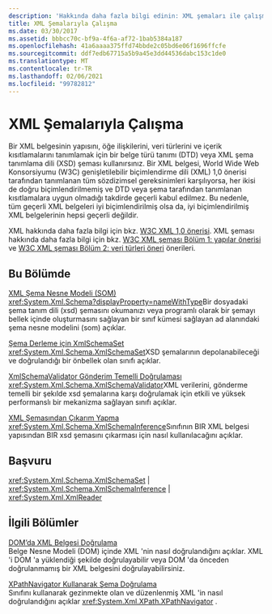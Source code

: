```yaml
---
description: 'Hakkında daha fazla bilgi edinin: XML şemaları ile çalışma'
title: XML Şemalarıyla Çalışma
ms.date: 03/30/2017
ms.assetid: bbbcc70c-bf9a-4f6a-af72-1bab5384a187
ms.openlocfilehash: 41a6aaaa375ffd74bbde2c05bd6e06f1696ffcfe
ms.sourcegitcommit: ddf7edb67715a5b9a45e3dd44536dabc153c1de0
ms.translationtype: MT
ms.contentlocale: tr-TR
ms.lasthandoff: 02/06/2021
ms.locfileid: "99782812"
---
```

# <a name="working-with-xml-schemas"></a>XML Şemalarıyla Çalışma

Bir XML belgesinin yapısını, öğe ilişkilerini, veri türlerini ve içerik kısıtlamalarını tanımlamak için bir belge türü tanımı (DTD) veya XML şema tanımlama dili (XSD) şeması kullanırsınız. Bir XML belgesi, World Wide Web Konsorsiyumu (W3C) genişletilebilir biçimlendirme dili (XML) 1,0 önerisi tarafından tanımlanan tüm sözdizimsel gereksinimleri karşılıyorsa, her ikisi de doğru biçimlendirilmemiş ve DTD veya şema tarafından tanımlanan kısıtlamalara uygun olmadığı takdirde geçerli kabul edilmez. Bu nedenle, tüm geçerli XML belgeleri iyi biçimlendirilmiş olsa da, iyi biçimlendirilmiş XML belgelerinin hepsi geçerli değildir.  
  
 XML hakkında daha fazla bilgi için bkz. [W3C XML 1,0 önerisi](https://www.w3.org/TR/REC-xml/). XML şeması hakkında daha fazla bilgi için bkz. [W3C XML şeması Bölüm 1: yapılar önerisi](https://www.w3.org/TR/xmlschema-1/) ve [W3C XML şeması Bölüm 2: veri türleri öneri](https://www.w3.org/TR/xmlschema-2/) önerileri.  
  
## <a name="in-this-section"></a>Bu Bölümde  

 [XML Şema Nesne Modeli (SOM)](xml-schema-object-model-som.md)  
 <xref:System.Xml.Schema?displayProperty=nameWithType>Bir dosyadaki şema tanım dili (xsd) şemasını okumanızı veya programlı olarak bir şemayı bellek içinde oluşturmasını sağlayan bir sınıf kümesi sağlayan ad alanındaki şema nesne modelini (som) açıklar.  
  
 [Şema Derleme için XmlSchemaSet](xmlschemaset-for-schema-compilation.md)  
 <xref:System.Xml.Schema.XmlSchemaSet>XSD şemalarının depolanabileceği ve doğrulandığı bir önbellek olan sınıfı açıklar.  
  
 [XmlSchemaValidator Gönderim Temelli Doğrulaması](xmlschemavalidator-push-based-validation.md)  
 <xref:System.Xml.Schema.XmlSchemaValidator>XML verilerini, gönderme temelli bir şekılde xsd şemalarına karşı doğrulamak için etkili ve yüksek performanslı bir mekanizma sağlayan sınıfı açıklar.  
  
 [XML Şemasından Çıkarım Yapma](inferring-an-xml-schema.md)  
 <xref:System.Xml.Schema.XmlSchemaInference>Sınıfının BIR XML belgesi yapısından BIR xsd şemasını çıkarması için nasıl kullanılacağını açıklar.  
  
## <a name="reference"></a>Başvuru  

 <xref:System.Xml.Schema.XmlSchemaSet> &#124; <xref:System.Xml.Schema.XmlSchemaInference> &#124; <xref:System.Xml.XmlReader>  
  
## <a name="related-sections"></a>İlgili Bölümler  

 [DOM’da XML Belgesi Doğrulama](validating-an-xml-document-in-the-dom.md)  
 Belge Nesne Modeli (DOM) içinde XML 'nin nasıl doğrulandığını açıklar. XML 'i DOM 'a yüklendiği şekilde doğrulayabilir veya DOM 'da önceden doğrulanmamış bir XML belgesini doğrulayabilirsiniz.  
  
 [XPathNavigator Kullanarak Şema Doğrulama](schema-validation-using-xpathnavigator.md)  
 Sınıfını kullanarak gezinmekte olan ve düzenlenmiş XML 'in nasıl doğrulandığını açıklar <xref:System.Xml.XPath.XPathNavigator> .
